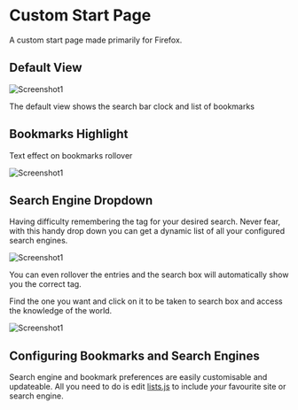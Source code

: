 # Custom Start Page

A custom start page made primarily for Firefox.

## Default View
![Screenshot1](/public/img/screenshots/2016-03-31-091905_1920x1080_scrot.png?raw=true "Default view")

The default view shows the search bar clock and list of bookmarks

## Bookmarks Highlight

Text effect on bookmarks rollover

![Screenshot1](/public/img/screenshots/2016-03-31-092507_1920x1080_scrot.png?raw=true "Bookmarks highlight")

## Search Engine Dropdown

Having difficulty remembering the tag for your desired search. Never fear, with
this handy drop down you can get a dynamic list of all your configured search
engines.

![Screenshot1](/public/img/screenshots/2016-03-31-092703_1920x1080_scrot.png?raw=true "Search Engines DropDown")

You can even rollover the entries and the search box will automatically show you
the correct tag.

Find the one you want and click on it to be taken to search box
and access the knowledge of the world.

![Screenshot1](/public/img/screenshots/2016-03-31-093044_1920x1080_scrot.png?raw=true "Search Engines DropDown")

## Configuring Bookmarks and Search Engines

Search engine and bookmark preferences are easily customisable and updateable.
All you need to do is edit [lists.js](https://github.com/siidney/dotfiles/scripts/startpage/public/js/site.js) to include *your* favourite site or search engine.
